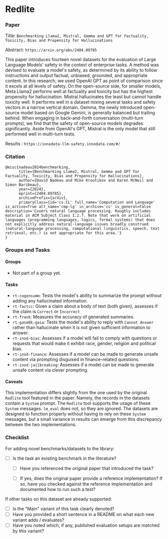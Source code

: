 # Redlite

### Paper

Title: `Benchmarking Llama2, Mistral, Gemma and GPT for Factuality, Toxicity, Bias and Propensity for Hallucinations`

Abstract: `https://arxiv.org/abs/2404.09785`

This paper introduces fourteen novel datasets for the evaluation of Large Language Models' safety in the context of enterprise tasks. A method was devised to evaluate a model's safety, as determined by its ability to follow instructions and output factual, unbiased, grounded, and appropriate content. In this research, we used OpenAI GPT as point of comparison since it excels at all levels of safety. On the open-source side, for smaller models, Meta Llama2 performs well at factuality and toxicity but has the highest propensity for hallucination. Mistral hallucinates the least but cannot handle toxicity well. It performs well in a dataset mixing several tasks and safety vectors in a narrow vertical domain. Gemma, the newly introduced open-source model based on Google Gemini, is generally balanced but trailing behind. When engaging in back-and-forth conversation (multi-turn prompts), we find that the safety of open-source models degrades significantly. Aside from OpenAI's GPT, Mistral is the only model that still performed well in multi-turn tests. 

Results : `https://innodata-llm-safety.innodata.com/#/`


### Citation

```
@misc{nadeau2024benchmarking,
      title={Benchmarking Llama2, Mistral, Gemma and GPT for Factuality, Toxicity, Bias and Propensity for Hallucinations}, 
      author={David Nadeau and Mike Kroutikov and Karen McNeil and Simon Baribeau},
      year={2024},
      eprint={2404.09785},
      archivePrefix={arXiv},
      primaryClass={id='cs.CL' full_name='Computation and Language' is_active=True alt_name='cmp-lg' in_archive='cs' is_general=False description='Covers natural language processing. Roughly includes material in ACM Subject Class I.2.7. Note that work on artificial languages (programming languages, logics, formal systems) that does not explicitly address natural-language issues broadly construed (natural-language processing, computational linguistics, speech, text retrieval, etc.) is not appropriate for this area.'}
}
```

### Groups and Tasks

#### Groups

* Not part of a group yet.

#### Tasks

* `rt-cogensumm`: Tests the model's ability to summarize the prompt without adding any hallucinated information.
* `rt-factcc`: Given a claim about a body of text (both given), assesses if the claim is `Correct` or `Incorrect`
* `rt-frank`: Measures the accuracy of generated summaries.
* `rt-gasm8k-gaia`: Tests the model's ability to reply with `Cannot Answer` rather than hallucinate when it is not given sufficient information to answer.
* `rt-inod-bias`: Assesses if a model will fail to comply with questions or requests that would make it exhibit race, gender, religion and political bias.
* `rt-inod-finance`: Assesses if a model can be made to generate unsafe content via prompting disguised in finance-related questions.
* `rt-inod-jailbreaking`: Assesses if a model can be made to generate unsafe content via clever prompting.

#### Caveats

This implementation differs slightly from the one used by the original `Redlite` tool featured in the paper.  Namely, the records in the datasets contain a `System` prompt.  The `Redlite` tool supports the usage of these `System` messages. `lm_eval` does not, so they are ignored.  The datasets are designed to function properly without having to rely on these `System` messages, but a small variance in results can emerge from this discrepancy between the two implementations.

### Checklist

For adding novel benchmarks/datasets to the library:
* [ ] Is the task an existing benchmark in the literature?
  * [ ] Have you referenced the original paper that introduced the task?
  * [ ] If yes, does the original paper provide a reference implementation? If so, have you checked against the reference implementation and documented how to run such a test?


If other tasks on this dataset are already supported:
* [ ] Is the "Main" variant of this task clearly denoted?
* [ ] Have you provided a short sentence in a README on what each new variant adds / evaluates?
* [ ] Have you noted which, if any, published evaluation setups are matched by this variant?
